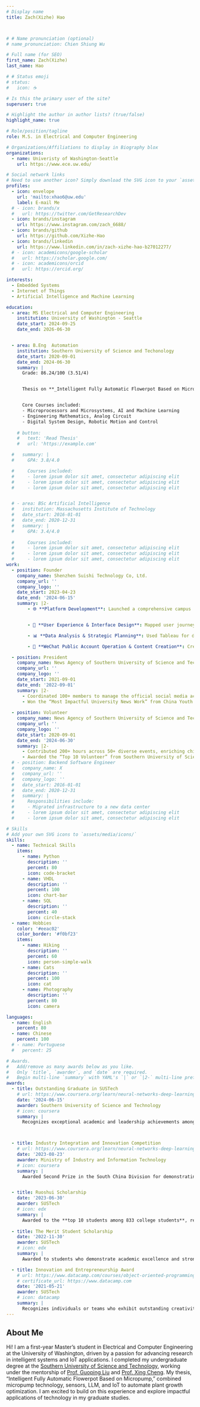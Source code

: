 ```yaml
---
# Display name
title: Zach(Xizhe) Hao



# # Name pronunciation (optional)
# name_pronunciation: Chien Shiung Wu 

# Full name (for SEO)
first_name: Zach(Xizhe)
last_name: Hao

# # Status emoji
# status:
#   icon: ☕️

# Is this the primary user of the site?
superuser: true

# Highlight the author in author lists? (true/false)
highlight_name: true

# Role/position/tagline
role: M.S. in Electrical and Computer Engineering

# Organizations/Affiliations to display in Biography blox
organizations:
  - name: Univeristy of Washington-Seattle
    url: https://www.ece.uw.edu/

# Social network links
# Need to use another icon? Simply download the SVG icon to your `assets/media/icons/` folder.
profiles:
  - icon: envelope
    url: 'mailto:xhao6@uw.edu'
    label: E-mail Me
  # - icon: brands/x
  #   url: https://twitter.com/GetResearchDev
  - icon: brands/instagram
    url: https://www.instagram.com/zach_6688/
  - icon: brands/github
    url: https://github.com/Xizhe-Hao
  - icon: brands/linkedin
    url: https://www.linkedin.com/in/zach-xizhe-hao-b27012277/
  # - icon: academicons/google-scholar
  #   url: https://scholar.google.com/
  # - icon: academicons/orcid
  #   url: https://orcid.org/

interests:
  - Embedded Systems
  - Internet of Things
  - Artificial Intelligence and Machine Learning

education:
  - area: MS Electrical and Computer Engineering
    institution: University of Washington - Seattle
    date_start: 2024-09-25
    date_end: 2026-06-30


  - area: B.Eng  Automation
    institution: Southern University of Science and Techonology
    date_start: 2020-09-01
    date_end: 2024-06-30
    summary: |
      Grade: 86.24/100 (3.51/4)


      Thesis on **_Intelligent Fully Automatic Flowerpot Based on Micropump_**, integrating technologies such as micropumps, intelligent sensors, large models, and IoT cloud platforms. This system intelligently monitors and regulates the plant growth environment, achieving precise control, providing the most suitable growth conditions, and reducing water waste. Supervised by <a href="https://scholar.google.co.uk/citations?user=jWmF7IQAAAAJ&hl=en">Prof. Guoping Liu</a> and <a href="https://scholar.google.com/citations?user=sNve2YAAAAAJ&hl=zh-CN">Prof. Xing Cheng</a> of SUSTech.


      Core Courses included:
      - Microprocessors and Microsystems, AI and Machine Learning
      - Engineering Mathematics, Analog Circuit
      - Digital System Design, Robotic Motion and Control
 
    # button:
    #   text: 'Read Thesis'
    #   url: 'https://example.com'

  #   summary: |
  #     GPA: 3.8/4.0

  #     Courses included:
  #     - lorem ipsum dolor sit amet, consectetur adipiscing elit
  #     - lorem ipsum dolor sit amet, consectetur adipiscing elit
  #     - lorem ipsum dolor sit amet, consectetur adipiscing elit


  # - area: BSc Artificial Intelligence
  #   institution: Massachusetts Institute of Technology
  #   date_start: 2016-01-01
  #   date_end: 2020-12-31
  #   summary: |
  #     GPA: 3.4/4.0
      
  #     Courses included:
  #     - lorem ipsum dolor sit amet, consectetur adipiscing elit
  #     - lorem ipsum dolor sit amet, consectetur adipiscing elit
  #     - lorem ipsum dolor sit amet, consectetur adipiscing elit
work:
  - position: Founder
    company_name: Shenzhen Suishi Technology Co, Ltd.
    company_url: ''
    company_logo: ''
    date_start: 2023-04-23
    date_end: '2024-06-15'
    summary: |2-
        - 🌐 **Platform Development**: Launched a comprehensive campus offer platform, partnering with major platforms (Meituan, Taobao, Jingdong) to provide college students with exclusive discounts on food, entertainment, and online shopping.  


        - 🎨 **User Experience & Interface Design**: Mapped user journeys to understand user needs, designed and implemented the front end of a WeChat mini-program using JavaScript and Wechat Devtools, ensuring a smooth and intuitive user experience.  

        - 📊 **Data Analysis & Strategic Planning**: Used Tableau for data visualization, analyzing user trends and behaviors to inform financial management and company strategy. Implemented UI enhancements and functionality optimizations in mini-programs to keep users engaged.  

        - 📝 **WeChat Public Account Operation & Content Creation**: Created and managed content for the company’s WeChat public account, focusing on topics relevant to college student growth and education. Authored a popular article on university student development, achieving over 68,000 views on a single post. 

  - position: President
    company_name: News Agency of Southern University of Science and Technology
    company_url: ''
    company_logo: ''
    date_start: 2021-09-01
    date_end: '2022-09-01'
    summary: |2-
      - Coordinated 100+ members to manage the official social media accounts of the university and its magazine
      - Won the “Most Impactful University News Work” from China Youth Daily
  
  - position: Volunteer
    company_name: News Agency of Southern University of Science and Technology
    company_url: ''
    company_logo: ''
    date_start: 2020-09-01
    date_end: '2024-06-30'
    summary: |2-
      - Contributed 200+ hours across 50+ diverse events, enriching children's science literacy
      - Awarded the “Top 10 Volunteer” from Southern University of Science and Technology in 2022
  # - position: Backend Software Engineer
  #   company_name: X
  #   company_url: ''
  #   company_logo: ''
  #   date_start: 2016-01-01
  #   date_end: 2020-12-31
  #   summary: |
  #     Responsibilities include:
  #     - Migrated infrastructure to a new data center
  #     - lorem ipsum dolor sit amet, consectetur adipiscing elit
  #     - lorem ipsum dolor sit amet, consectetur adipiscing elit

# Skills
# Add your own SVG icons to `assets/media/icons/`
skills:
  - name: Technical Skills
    items:
      - name: Python
        description: ''
        percent: 80
        icon: code-bracket
      - name: VHDL
        description: ''
        percent: 100
        icon: chart-bar
      - name: SQL
        description: ''
        percent: 40
        icon: circle-stack
  - name: Hobbies
    color: '#eeac02'
    color_border: '#f0bf23'
    items:
      - name: Hiking
        description: ''
        percent: 60
        icon: person-simple-walk
      - name: Cats
        description: ''
        percent: 100
        icon: cat
      - name: Photography
        description: ''
        percent: 80
        icon: camera

languages:
  - name: English
    percent: 80
  - name: Chinese
    percent: 100
  # - name: Portuguese
  #   percent: 25

# Awards.
#   Add/remove as many awards below as you like.
#   Only `title`, `awarder`, and `date` are required.
#   Begin multi-line `summary` with YAML's `|` or `|2-` multi-line prefix and indent 2 spaces below.
awards:
  - title: Outstanding Graduate in SUSTech
    # url: https://www.coursera.org/learn/neural-networks-deep-learning
    date: '2024-06-15'
    awarder: Southern University of Science and Technology
    # icon: coursera
    summary: |
      Recognizes exceptional academic and leadership achievements among graduating students at SUSTech. 



  - title: Industry Integration and Innovation Competition
    # url: https://www.coursera.org/learn/neural-networks-deep-learning
    date: '2023-08-23'
    awarder: Ministry of Industry and Information Technology
    # icon: coursera
    summary: |
      Awarded Second Prize in the South China Division for demonstrating exceptional skill in bridging practical industry applications with innovative approaches to problem-solving.


  - title: Ruoshui Scholarship
    date: '2023-06-30'
    awarder: SUSTech
    # icon: edx
    summary: |
      Awarded to the **top 10 students among 833 college students**, recognizing perseverance, self-improvement, and impactful contributions to community and field of study.  
      
  - title: The Merit Student Scholarship
    date: '2022-11-30'
    awarder: SUSTech
    # icon: edx
    summary: |
      Awarded to students who demonstrate academic excellence and strong personal development.

  - title: Innovation and Entrepreneurship Award
    # url: https://www.datacamp.com/courses/object-oriented-programming-with-s3-and-r6-in-r
    # certificate_url: https://www.datacamp.com
    date: '2021-05-21'
    awarder: SUSTech
    # icon: datacamp
    summary: |
      Recognizes individuals or teams who exhibit outstanding creativity and entrepreneurial spirit, showcasing innovative solutions and business acumen that contribute to advancing technology or addressing real-world challenges.
---
```


## About Me

Hi! I am a first-year Master’s student in Electrical and Computer Engineering at the University of Washington, driven by a passion for advancing research in intelligent systems and IoT applications. I completed my undergraduate degree at the <a href="https://www.sustech.edu.cn/en/">Southern University of Science and Technology</a>, working under the mentorship of  <a href="https://scholar.google.co.uk/citations?user=jWmF7IQAAAAJ&hl=en">Prof. Guoping Liu</a> and <a href="https://scholar.google.com/citations?user=sNve2YAAAAAJ&hl=zh-CN">Prof. Xing Cheng</a>. My thesis, “Intelligent Fully Automatic Flowerpot Based on Micropump,” combined micropump technology, sensors, LLM, and IoT to automate plant growth optimization. I am excited to build on this experience and explore impactful applications of technology in my graduate studies.
